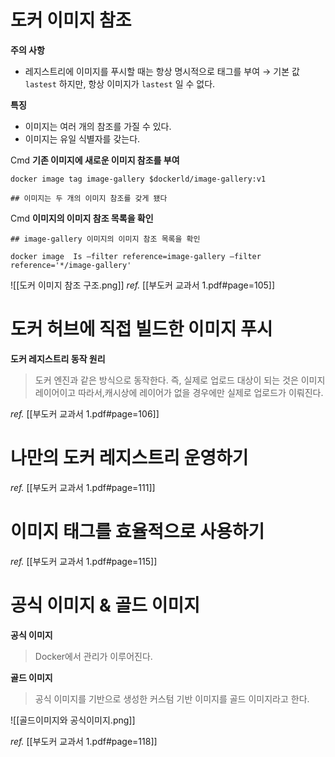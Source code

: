 
# 도커 이미지 참조

**주의 사항**
+ 레지스트리에 이미지를 푸시할 때는 항상 명시적으로 태그를 부여
  → 기본 값 `lastest`  하지만, 항상 이미지가 `lastest` 일 수 없다.

**특징**
+ 이미지는 여러 개의 참조를 가질 수 있다.
+ 이미지는 유일 식별자를 갖는다.

Cmd **기존 이미지에 새로운 이미지 참조를 부여**
```
docker image tag image-gallery $dockerld/image-gallery:v1

## 이미지는 두 개의 이미지 참조를 갖게 됐다
```
Cmd **이미지의 이미지 참조 목록을 확인**
```
## image-gallery 이미지의 이미지 참조 목록을 확인

docker image  Is —filter reference=image-gallery —filter reference='*/image-gallery'
```


![[도커 이미지 참조 구조.png]]
*ref.* 
[[부도커 교과서 1.pdf#page=105]]



# 도커 허브에 직접 빌드한 이미지 푸시

**도커 레지스트리 동작 원리**
> 도커 엔진과 같은 방식으로 동작한다.
> 즉,  실제로 업로드 대상이 되는 것은 이미지 레이어이고
> 따라서,캐시상에 레이어가 없을 경우에만 실제로 업로드가 이뤄진다.


*ref.* 
[[부도커 교과서 1.pdf#page=106]]


# 나만의 도커 레지스트리 운영하기

*ref.* 
[[부도커 교과서 1.pdf#page=111]]


# 이미지 태그를 효율적으로 사용하기

*ref.* 
[[부도커 교과서 1.pdf#page=115]]


# 공식 이미지 & 골드 이미지

**공식 이미지**
> Docker에서 관리가 이루어진다.

**골드 이미지**
> 공식 이미지를 기반으로 생성한 커스텀 기반 이미지를 골드 이미지라고 한다.

![[골드이미지와 공식이미지.png]]

*ref.* 
[[부도커 교과서 1.pdf#page=118]]
